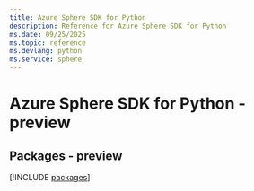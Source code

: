 ```yaml
---
title: Azure Sphere SDK for Python
description: Reference for Azure Sphere SDK for Python
ms.date: 09/25/2025
ms.topic: reference
ms.devlang: python
ms.service: sphere
---
```

# Azure Sphere SDK for Python - preview
## Packages - preview
[!INCLUDE [packages](sphere-index.md)]